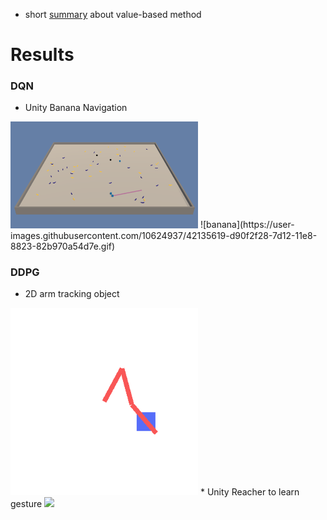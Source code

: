 * short [summary](./documents/value-based.pdf) about value-based method

# Results
### DQN
* Unity Banana Navigation
<img src="./imgs/banana.png"  width="300" />
![banana](https://user-images.githubusercontent.com/10624937/42135619-d90f2f28-7d12-11e8-8823-82b970a54d7e.gif)

### DDPG
* 2D arm tracking object
<img src="./imgs/arm2d_test.gif"  width="300" />
* Unity Reacher to learn gesture
<img src="https://user-images.githubusercontent.com/10624937/43851024-320ba930-9aff-11e8-8493-ee547c6af349.gif"  width="300" />

